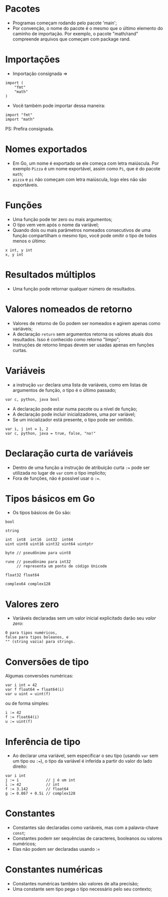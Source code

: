 # Pacotes

- Programas começam rodando pelo pacote 'main';
- Por convenção, o nome do pacote é o mesmo que o último elemento do caminho de importação. Por exemplo, o pacote "math/rand" compreende arquivos que começam com package rand.

# Importações

- Importação consignada => 

```
import (
    "fmt"
    "math"
)
```

- Você também pode importar dessa maneira:
```
import "fmt"
import "math"
```

PS: Prefira consignada.

# Nomes exportados

- Em Go, um nome é exportado se ele começa com letra maiúscula. Por exemplo `Pizza` é um nome exportável, assim como `Pi`, que é do pacote `math`;
- `pizza` e `pi` não começam com letra maiúscula, logo eles não são exportáveis.

# Funções

- Uma função pode ter zero ou mais argumentos;
- O tipo vem vem após o nome da variável;
- Quando dois ou mais parâmetros nomeados consecutivos de uma função compartilham o mesmo tipo, você pode omitir o tipo de todos menos o último:

```
x int, y int
x, y int
```

# Resultados múltiplos

- Uma função pode retornar qualquer número de resultados.

# Valores nomeados de retorno

- Valores de retorno de Go podem ser nomeados e agirem apenas como variáveis;
- A declaração `return` sem argumentos retorna os valores atuais dos resultados. Isso é conhecido como retorno "limpo";
- Instruções de retorno limpas devem ser usadas apenas em funções curtas.

# Variáveis

- a instrução `var` declara uma lista de variáveis, como em listas de argumentos de função, o tipo é o último passado;

```
var c, python, java bool
```

- A declaração pode estar numa pacote ou a nível de função;
- A declaração pode incluir inicializadores, uma por variável;
- Se um inicializador está presente, o tipo pode ser omitido.

```
var i, j int = 1, 2
var c, python, java = true, false, "no!"
```

# Declaração curta de variáveis

- Dentro de uma função a instrução de atribuição curta `:=` pode ser utilizada no lugar de `var` com o tipo implicito;
- Fora de funções, não é possível usar o `:=`.

# Tipos básicos em Go

- Os tipos básicos de Go são:

```
bool

string

int  int8  int16  int32  int64
uint uint8 uint16 uint32 uint64 uintptr

byte // pseudônimo para uint8

rune // pseudônimo para int32
     // representa um ponto de código Unicode

float32 float64

complex64 complex128
```

# Valores zero

- Variáveis declaradas sem um valor inicial explicitado darão seu *valor zero*:

```
0 para tipos numéricos,
false para tipos boleanos, e
"" (string vazia) para strings.
```

# Conversões de tipo

Algumas conversões numéricas:

```
var i int = 42
var f float64 = float64(i)
var u uint = uint(f)
```

ou de forma simples:

```
i := 42
f := float64(i)
u := uint(f)
```

# Inferência de tipo

- Ao declarar uma variável, sem especificar o seu tipo (usando `var` sem um tipo ou `:=`), o tipo da variável é inferida a partir do valor do lado direito:

```
var i int
j := i            // j é um int
i := 42           // int
f := 3.142        // float64
g := 0.867 + 0.5i // complex128
```

# Constantes

- Constantes são declaradas como variáveis, mas com a palavra-chave `const`;
- Constantes podem ser sequências de caracteres, booleanos ou valores numéricos;
- Elas não podem ser declaradas usando :=

# Constantes numéricas

- Constantes numéricas também são valores de alta precisão;
- Uma constante sem tipo pega o tipo necessário pelo seu contexto;
